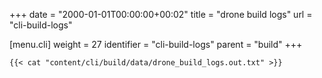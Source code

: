 +++
date = "2000-01-01T00:00:00+00:02"
title = "drone build logs"
url = "cli-build-logs"

[menu.cli]
  weight = 27
  identifier = "cli-build-logs"
  parent = "build"
+++

```text
{{< cat "content/cli/build/data/drone_build_logs.out.txt" >}}
```
